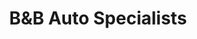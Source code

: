 ---
title: "B&B Auto Specialists"
url: /wappingers-falls/bundb-auto-specialists/
shop: Autowerkstatt
---